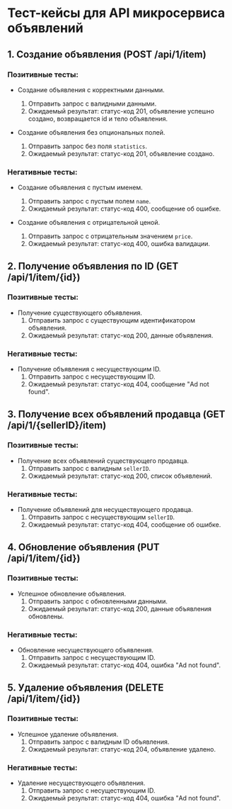 # Тест-кейсы для API микросервиса объявлений

## 1. Создание объявления (POST /api/1/item)
### Позитивные тесты:
- Создание объявления с корректными данными.
  1. Отправить запрос с валидными данными.
  2. Ожидаемый результат: статус-код 201, объявление успешно создано, возвращается id и тело объявления.
  
- Создание объявления без опциональных полей.
  1. Отправить запрос без поля `statistics`.
  2. Ожидаемый результат: статус-код 201, объявление создано.

### Негативные тесты:
- Создание объявления с пустым именем.
  1. Отправить запрос с пустым полем `name`.
  2. Ожидаемый результат: статус-код 400, сообщение об ошибке.

- Создание объявления с отрицательной ценой.
  1. Отправить запрос с отрицательным значением `price`.
  2. Ожидаемый результат: статус-код 400, ошибка валидации.

## 2. Получение объявления по ID (GET /api/1/item/{id})
### Позитивные тесты:
- Получение существующего объявления.
  1. Отправить запрос с существующим идентификатором объявления.
  2. Ожидаемый результат: статус-код 200, данные объявления.

### Негативные тесты:
- Получение объявления с несуществующим ID.
  1. Отправить запрос с несуществующим ID.
  2. Ожидаемый результат: статус-код 404, сообщение "Ad not found".

## 3. Получение всех объявлений продавца (GET /api/1/{sellerID}/item)
### Позитивные тесты:
- Получение всех объявлений существующего продавца.
  1. Отправить запрос с валидным `sellerID`.
  2. Ожидаемый результат: статус-код 200, список объявлений.

### Негативные тесты:
- Получение объявлений для несуществующего продавца.
  1. Отправить запрос с несуществующим `sellerID`.
  2. Ожидаемый результат: статус-код 404, сообщение об ошибке.

## 4. Обновление объявления (PUT /api/1/item/{id})
### Позитивные тесты:
- Успешное обновление объявления.
  1. Отправить запрос с обновленными данными.
  2. Ожидаемый результат: статус-код 200, данные объявления обновлены.

### Негативные тесты:
- Обновление несуществующего объявления.
  1. Отправить запрос с несуществующим ID.
  2. Ожидаемый результат: статус-код 404, ошибка "Ad not found".

## 5. Удаление объявления (DELETE /api/1/item/{id})
### Позитивные тесты:
- Успешное удаление объявления.
  1. Отправить запрос с валидным ID объявления.
  2. Ожидаемый результат: статус-код 204, объявление удалено.

### Негативные тесты:
- Удаление несуществующего объявления.
  1. Отправить запрос с несуществующим ID.
  2. Ожидаемый результат: статус-код 404, ошибка "Ad not found".
